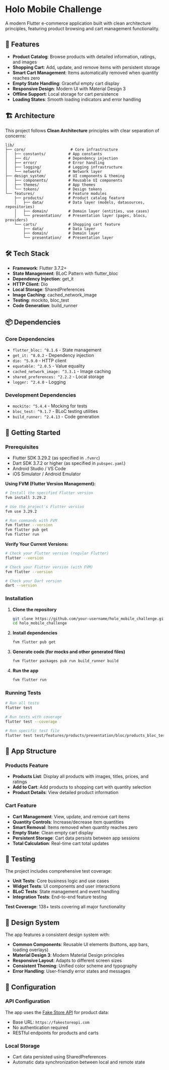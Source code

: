 # Holo Mobile Challenge

A modern Flutter e-commerce application built with clean architecture principles, featuring product browsing and cart management functionality.

## 🚀 Features

- **Product Catalog**: Browse products with detailed information, ratings, and images
- **Shopping Cart**: Add, update, and remove items with persistent storage
- **Smart Cart Management**: Items automatically removed when quantity reaches zero
- **Empty State Handling**: Graceful empty cart display
- **Responsive Design**: Modern UI with Material Design 3
- **Offline Support**: Local storage for cart persistence
- **Loading States**: Smooth loading indicators and error handling

## 🏗️ Architecture

This project follows **Clean Architecture** principles with clear separation of concerns:

```
lib/
├── core/                    # Core infrastructure
│   ├── constants/          # App constants
│   ├── di/                 # Dependency injection
│   ├── error/              # Error handling
│   ├── logging/            # Logging infrastructure
│   └── network/            # Network layer
├── design_system/          # UI components & theming
│   ├── components/         # Reusable UI components
│   ├── themes/             # App themes
│   └── tokens/             # Design tokens
└── features/               # Feature modules
    ├── products/           # Product catalog feature
    │   ├── data/           # Data layer (models, datasources, repositories)
    │   ├── domain/         # Domain layer (entities, use cases)
    │   └── presentation/   # Presentation layer (pages, blocs, providers)
    └── carts/              # Shopping cart feature
        ├── data/           # Data layer
        ├── domain/         # Domain layer
        └── presentation/   # Presentation layer
```

## 🛠️ Tech Stack

- **Framework**: Flutter 3.7.2+
- **State Management**: BLoC Pattern with flutter_bloc
- **Dependency Injection**: get_it
- **HTTP Client**: Dio
- **Local Storage**: SharedPreferences
- **Image Caching**: cached_network_image
- **Testing**: mockito, bloc_test
- **Code Generation**: build_runner

## 📦 Dependencies

### Core Dependencies
- `flutter_bloc: ^8.1.6` - State management
- `get_it: ^8.0.2` - Dependency injection
- `dio: ^5.9.0` - HTTP client
- `equatable: ^2.0.5` - Value equality
- `cached_network_image: ^3.3.1` - Image caching
- `shared_preferences: ^2.2.2` - Local storage
- `logger: ^2.4.0` - Logging

### Development Dependencies
- `mockito: ^5.4.4` - Mocking for tests
- `bloc_test: ^9.1.7` - BLoC testing utilities
- `build_runner: ^2.4.13` - Code generation

## 🚦 Getting Started

### Prerequisites
- Flutter SDK 3.29.2 (as specified in `.fvmrc`)
- Dart SDK 3.7.2 or higher (as specified in `pubspec.yaml`)
- Android Studio / VS Code
- iOS Simulator / Android Emulator

**Using FVM (Flutter Version Management):**
```bash
# Install the specified Flutter version
fvm install 3.29.2

# Use the project's Flutter version
fvm use 3.29.2

# Run commands with FVM
fvm flutter --version
fvm flutter pub get
fvm flutter run
```

**Verify Your Current Versions:**
```bash
# Check your Flutter version (regular Flutter)
flutter --version

# Check your Flutter version (with FVM)
fvm flutter --version

# Check your Dart version
dart --version
```

### Installation

1. **Clone the repository**
   ```bash
   git clone https://github.com/your-username/holo_mobile_challenge.git
   cd holo_mobile_challenge
   ```

2. **Install dependencies**
   ```bash
   fvm flutter pub get
   ```

3. **Generate code (for mocks and other generated files)**
   ```bash
   fvm flutter packages pub run build_runner build
   ```

4. **Run the app**
   ```bash
   fvm flutter run
   ```

### Running Tests

```bash
# Run all tests
flutter test

# Run tests with coverage
flutter test --coverage

# Run specific test file
flutter test test/features/products/presentation/bloc/products_bloc_test.dart
```

## 📱 App Structure

### Products Feature
- **Products List**: Display all products with images, titles, prices, and ratings
- **Add to Cart**: Add products to shopping cart with quantity selection
- **Product Details**: View detailed product information

### Cart Feature
- **Cart Management**: View, update, and remove cart items
- **Quantity Controls**: Increase/decrease item quantities
- **Smart Removal**: Items removed when quantity reaches zero
- **Empty State**: Clean empty cart display
- **Persistent Storage**: Cart data persists between app sessions
- **Total Calculation**: Real-time cart total updates

## 🧪 Testing

The project includes comprehensive test coverage:

- **Unit Tests**: Core business logic and use cases
- **Widget Tests**: UI components and user interactions
- **BLoC Tests**: State management and event handling
- **Integration Tests**: End-to-end feature testing

**Test Coverage**: 138+ tests covering all major functionality

## 🎨 Design System

The app features a consistent design system with:

- **Common Components**: Reusable UI elements (buttons, app bars, loading overlays)
- **Material Design 3**: Modern Material Design principles
- **Responsive Layout**: Adapts to different screen sizes
- **Consistent Theming**: Unified color scheme and typography
- **Error Handling**: User-friendly error states and messages

## 🔧 Configuration

### API Configuration
The app uses the [Fake Store API](https://fakestoreapi.com/) for product data:
- Base URL: `https://fakestoreapi.com`
- No authentication required
- RESTful endpoints for products and carts

### Local Storage
- Cart data persisted using SharedPreferences
- Automatic data synchronization between local and remote state
